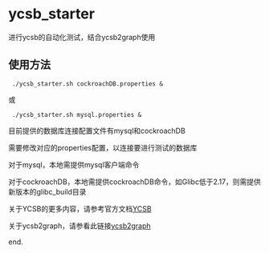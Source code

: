 # ycsb_starter

进行ycsb的自动化测试，结合ycsb2graph使用

## 使用方法

	 ./ycsb_starter.sh cockroachDB.properties &
	 
或

	 ./ycsb_starter.sh mysql.properties &
	 
目前提供的数据库连接配置文件有mysql和cockroachDB

需要修改对应的properties配置，以连接要进行测试的数据库

对于mysql，本地需提供mysql客户端命令

对于cockroachDB，本地需提供cockroachDB命令，如Glibc低于2.17，则需提供新版本的glibc_build目录

关于YCSB的更多内容，请参考官方文档[YCSB](https://github.com/brianfrankcooper/YCSB)

关于ycsb2graph，请参看此链接[ycsb2graph](http://192.168.100.93:3000/wenzhenglin/ycsb2graph)

end.